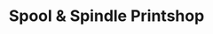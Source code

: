 ---
title: "Spool & Spindle Printshop"
url: /kitchener/spool-und-spindle-printshop/
shop: Kopieren
---
